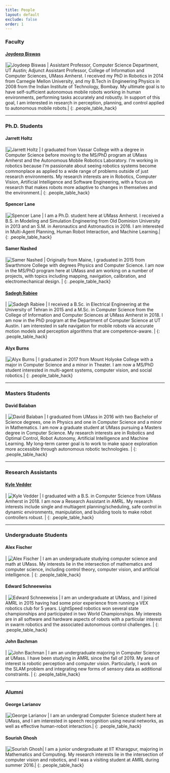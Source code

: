 ```yaml
---
title: People
layout: default
exclude: false
order: 1
---
```


### Faculty

#### [Joydeep Biswas](https://www.joydeepb.com/)

|![Joydeep Biswas](assets/images/people/joydeepb.jpg) | Assistant Professor, Computer Science Department, UT Austin; Adjunct Assistant Professor, College of Information and Computer Sciences, UMass Amherst. I received my PhD in Robotics in 2014 from Carnegie Mellon University, and my B.Tech in Engineering Physics in 2008 from the Indian Institute of Technology, Bombay. My ultimate goal is to have self-sufficient autonomous mobile robots working in human environments, performing tasks accurately and robustly. In support of this goal, I am interested in research in perception, planning, and control applied to autonomous mobile robots.|
{: .people_table_hack}

---

### Ph.D. Students

#### Jarrett Holtz

|![Jarrett Holtz](assets/images/people/jarrett_holtz.jpg) | I graduated from Vassar College with a degree in Computer Science before moving to the MS/PhD program at UMass Amherst and the Autonomous Mobile Robotics Laboratory. I'm working in robotics because I'm passionate about seeing robotics systems become commonplace as applied to a wide range of problems outside of just research environments. My research interests are in Robotics, Computer Vision, Artificial Intelligence and Software Engineering, with a focus on research that makes robots more adaptive to changes in themselves and the environment.|
{: .people_table_hack}

#### Spencer Lane

|![Spencer Lane](assets/images/people/spencer_lane.jpg) | I am a Ph.D. student here at UMass Amherst. I received a B.S. in Modeling and Simulation Engineering from Old Dominion University in 2013 and an S.M. in Aeronautics and Astronautics in 2016. I am interested in Multi-Agent Planning, Human Robot Interaction, and Machine Learning.|
{: .people_table_hack}

#### Samer Nashed

|![Samer Nashed](assets/images/people/samer_nashed.jpg) | Originally from Maine, I graduated in 2015 from Swarthmore College with degrees Physics and Computer Science. I am now in the MS/PhD program here at UMass and am working on a number of projects, with topics including mapping, navigation, calibration, and electromechanical design. |
{: .people_table_hack}

#### [Sadegh Rabiee](http://www.cs.utexas.edu/~srabiee/)

| ![Sadegh Rabiee](assets/images/people/sadegh_rabiee.jpg) | I received a B.Sc. in Electrical Engineering at the University of Tehran in 2015 and a M.Sc. in Computer Science from the
College of Information and Computer Sciences at UMass Amherst in 2018. I am now in the PhD program
at the Department of Computer Science at UT Austin. I am interested in safe navigation for mobile robots via accurate motion models and perception algorithms that are competence-aware. |
{: .people_table_hack}

#### Alyx Burns

|![Alyx Burns](assets/images/people/alyx_burns.jpg) | I graduated in 2017 from Mount Holyoke College with a major in Computer Science and a minor in Theater. I am now a MS/PhD student interested in multi-agent systems, computer vision, and social robotics.|
{: .people_table_hack}

---
### Masters Students

#### David Balaban

| ![David Balaban](assets/images/people/david_balaban.jpg) | I graduated from UMass in 2016 with two Bachelor of Science degrees, one in Physics and one in Computer Science and a minor in Mathematics. I am now a graduate student at UMass pursuing a Masters degree in Computer Science. My research interests are in Robotics and Optimal Control, Robot Autonomy, Artificial Intelligence and Machine Learning. My long-term career goal is to work to make space exploration more accessible through autonomous robotic technologies. |
{: .people_table_hack}

---

### Research Assistants

#### [Kyle Vedder](http://vedder.io)

| ![Kyle Vedder](assets/images/people/kyle_vedder.jpg) | I graduated with a B.S. in Computer Science from UMass Amherst in 2018. I am now a Research Assistant in AMRL. My research interests include single and multiagent planning/scheduling, safe control in dynamic environments, manipulation, and building tools to make robot controllers robust. |
{: .people_table_hack}

---

### Undergraduate Students

#### Alex Fischer

| ![Alex Fischer](assets/images/people/alex_fischer.jpg) |  I am an undergraduate studying computer science and math at UMass. My interests lie in the intersection of mathematics and computer science, including control theory, computer vision, and artificial intelligence. |
{: .people_table_hack}

#### Edward Schneeweiss

| ![Edward Schneeweiss](assets/images/people/eddy_schneeweiss.jpg) | I am an undergraduate at UMass, and I joined AMRL in 2015 having had some prior experience from running a VEX robotics club for 5 years. LightSpeed robotics won several state championships and participated in two World Championships. My interests are in all software and hardware aspects of robots with a particular interest in swarm robotics and the associated autonomous control challenges. |
{: .people_table_hack}

#### John Bachman

| ![John Bachman](assets/images/people/john_bachman.jpg) | I am an undergraduate majoring in Computer Science at UMass. I have been studying in AMRL since the fall of 2019. My area of interest is robotic perception and computer vision. Particularly, I work on the SLAM problem and integrating new forms of sensory data as additional constraints. |
{: .people_table_hack}

---

### Alumni 
#### George Larianov

|![George Larianov](assets/images/people/george_larionov.jpg) | I am an undergrad Computer Science student here at UMass, and I am interested in speech recognition using neural networks, as well as effective human-robot interaction.|
{: .people_table_hack}

#### Sourish Ghosh

|![Sourish Ghosh](assets/images/people/sourish_ghosh.jpg)| I am a junior undergraduate at IIT Kharagpur, majoring in Mathematics and Computing. My research interests lie in the intersection of computer vision and robotics, and I was a visiting student at AMRL during summer 2016.|
{: .people_table_hack}
